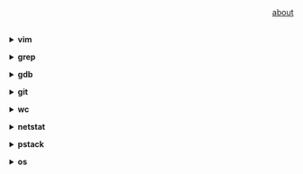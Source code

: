 <div align="right">
<a href="https://github.com/losophy/raindrop/blob/master/README.md">  about</a>
</div> 

<br>

<b><details><summary>vim</summary></b>

Some acticles

</details>

<b><details><summary>grep</summary></b>

Some acticles

</details>

<b><details><summary>gdb</summary></b>

cmd:gdb<br>
gdb$ file yourpram

* save commands history<br>
echo 'set history save on' >> ~/.gdbinit && chmod 600 ~/.gdbinit<br>
gdb$ show history

* set parameter<br>
gdb$ set args(e.g. set args 10 20 30 40 50)<br>
gdb$ show args<br>

* start<br>

* break<br>
gdb$ b gdb_test.c:3 <br>
gdb$ info b
 
 * print<br>
gdb$ p i<br>
gdb$ p/x i
 
 * UI interface(TUI mode) <br>
ctrl+X+A

</details>

<b><details><summary>git</summary></b>

Some acticles

</details>

<b><details><summary>wc</summary></b>

Some acticles

</details>

<b><details><summary>netstat</summary></b>
We can use netstat to judge the health of the connection.<br>
netstat -anp | grep xxxx<br>
netstat -anp | grep pid<br>

netstat -n | awk '/^tcp/ {++S[$NF]} END {for(a in S) print a, S[a]}'<br>
```
LAST_ACK 5  
SYN_RECV 30  
ESTABLISHED 15  
FIN_WAIT1 51  
FIN_WAIT2 5  
TIME_WAIT 10  
```

</details>

<b><details><summary>pstack</summary></b>

Some acticles

</details>

<b><details><summary>os</summary></b>

os information<br>
lsb_release -a
```
No LSB modules are available.
Distributor ID: Ubuntu
Description:    Ubuntu 16.04.5 LTS
Release:        16.04
Codename:       xenial
```
uname -a
```
Linux coding.ide 3.10.107-1-tlinux2_kvm_guest-0046.cd.nosign #1 SMP Wed Jan 31 15:25:12 CST 2018 x86_64 x86_64 x86_64 GNU/Linux
```
</details>
